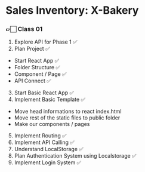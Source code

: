 # Sales Inventory: X-Bakery

### 👉🏻 Class 01
1. Explore API for Phase 1 ✅
2. Plan Project ✅
  - Start React App ✅
  - Folder Structure ✅
  - Component / Page ✅
  - API Connect ✅
3. Start Basic React App ✅
4. Implement Basic Template ✅
  - Move head informations to react index.html
  - Move rest of the static files to public folder
  - Make our components / pages
5. Implement Routing ✅
6. Implement API Calling ✅
7. Understand LocalStorage ✅
8. Plan Authentication System using Localstorage ✅
9. Implement Login System ✅
